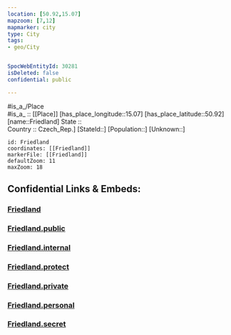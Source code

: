```yaml
---
location: [50.92,15.07] 
mapzoom: [7,12] 
mapmarker: city 
type: City
tags:
- geo/City


SpocWebEntityId: 30281
isDeleted: false
confidential: public

---
```

#is_a_/Place  
#is_a_ :: [[Place]] 
[has_place_longitude::15.07] 
[has_place_latitude::50.92] 
[name::Friedland] 
State ::  
Country :: Czech_Rep.] 
[StateId::] 
[Population::] 
[Unknown::] 


```leaflet
id: Friedland
coordinates: [[Friedland]] 
markerFile: [[Friedland]] 
defaultZoom: 11 
maxZoom: 18
```


## Confidential Links & Embeds: 

### [Friedland](/_Standards/Earth/Continent/Europe/Europe~Central/Czech_Republic/regions~Czech_Republic/Liberecký/City/Friedland.md) 

### [Friedland.public](/_public/Earth/Continent/Europe/Europe~Central/Czech_Republic/regions~Czech_Republic/Liberecký/City/Friedland.public.md) 

### [Friedland.internal](/_internal/Earth/Continent/Europe/Europe~Central/Czech_Republic/regions~Czech_Republic/Liberecký/City/Friedland.internal.md) 

### [Friedland.protect](/_protect/Earth/Continent/Europe/Europe~Central/Czech_Republic/regions~Czech_Republic/Liberecký/City/Friedland.protect.md) 

### [Friedland.private](/_private/Earth/Continent/Europe/Europe~Central/Czech_Republic/regions~Czech_Republic/Liberecký/City/Friedland.private.md) 

### [Friedland.personal](/_personal/Earth/Continent/Europe/Europe~Central/Czech_Republic/regions~Czech_Republic/Liberecký/City/Friedland.personal.md) 

### [Friedland.secret](/_secret/Earth/Continent/Europe/Europe~Central/Czech_Republic/regions~Czech_Republic/Liberecký/City/Friedland.secret.md)

